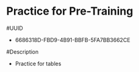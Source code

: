 Practice for Pre-Training
=========================

#UUID
 - 6686318D-FBD9-4B91-BBFB-5FA7BB3662CE

#Description
 - Practice for tables